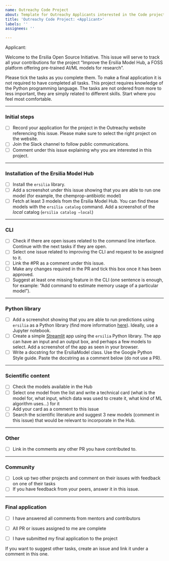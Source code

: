 ```yaml
---
name: Outreachy Code Project
about: Template for Outreachy Applicants interested in the Code project
title: 'Outreachy Code Project: <Applicant>'
labels: ''
assignees: ''

---
```


Applicant: <applicant github handle>

Welcome to the Ersilia Open Source Initiative. This issue will serve to track all your contributions for the project “Improve the Ersilia Model Hub, a FOSS platform offering pre-trained AI/ML models for research”.

Please tick the tasks as you complete them. To make a final application it is not required to have completed all tasks. This project requires knowledge of the Python programming language. The tasks are not ordered from more to less important, they are simply related to different skills. Start where you feel most comfortable.

---
### Initial steps
- [ ] Record your application for the project in the Outreachy website referencing this issue. Please make sure to select the right project on the website.
- [ ] Join the Slack channel to follow public communications.
- [ ] Comment under this issue explaining why you are interested in this project.
---
### Installation of the Ersilia Model Hub
- [ ] Install the `ersilia` library.
- [ ] Add a screenshot under this issue showing that you are able to run one model (for example, the chemprop-antibiotic model)
- [ ] Fetch at least 3 models from the Ersilia Model Hub. You can find these models with the `ersilia catalog` command. Add a screenshot of the *local* catalog (`ersilia catalog –local`)
---
### CLI
- [ ] Check if there are open issues related to the command line interface. Continue with the next tasks if they are open.
- [ ] Select one issue related to improving the CLI and request to be assigned to it.
- [ ] Link the #PR as a comment under this issue.
- [ ] Make any changes required in the PR and tick this box once it has been approved.
- [ ] Suggest at least one missing feature in the CLI (one sentence is enough, for example: “Add command to estimate memory usage of a particular model”).
---
### Python library
- [ ] Add a screenshot showing that you are able to run predictions using `ersilia` as a Python library (find more information  [here](https://ersilia.gitbook.io/ersilia-book/quick-start/antibiotic-activity-prediction)). Ideally, use a Jupyter notebook.
- [ ] Create a simple [Streamlit](https://streamlit.io/) app using the `ersilia` Python library. The app can have an input and an output box, and perhaps a few models to select. Add a screenshot of the app as seen in your browser.
- [ ] Write a docstring for the ErsiliaModel class. Use the Google Python Style guide. Paste the docstring as a comment below (do not use a PR).
---
### Scientific content
- [ ]  Check the models available in the Hub
- [ ] Select one model from the list and write a technical card (what is the model for, what input, which data was used to create it, what kind of ML algorithm uses…) for it
- [ ] Add your card as a comment to this issue
- [ ] Search the scientific literature and suggest 3 new models (comment in this issue) that would be relevant to incorporate in the Hub.
---
### Other
- [ ] Link in the comments any other PR you have contributed to.
---
### Community
- [ ] Look up two other projects and comment on their issues with feedback on one of their tasks
- [ ] If you have feedback from your peers, answer it in this issue.
---
### Final application
- [ ] I have answered all comments from mentors and contributors
- [ ] All PR or issues assigned to me are complete
- [ ] I have submitted my final application to the project


If you want to suggest other tasks, create an issue and link it under a comment in this one.
